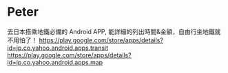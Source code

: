 


# Peter

去日本搭乘地鐵必備的 Android APP, 能詳細的列出時間&金額，自由行坐地鐵就不用怕了！
<https://play.google.com/store/apps/details?id=jp.co.yahoo.android.apps.transit>  
<https://play.google.com/store/apps/details?id=jp.co.yahoo.android.apps.map>  